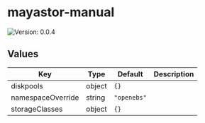 # mayastor-manual

![Version: 0.0.4](https://img.shields.io/badge/Version-0.0.4-informational?style=flat-square)

## Values

| Key | Type | Default | Description |
|-----|------|---------|-------------|
| diskpools | object | `{}` |  |
| namespaceOverride | string | `"openebs"` |  |
| storageClasses | object | `{}` |  |
